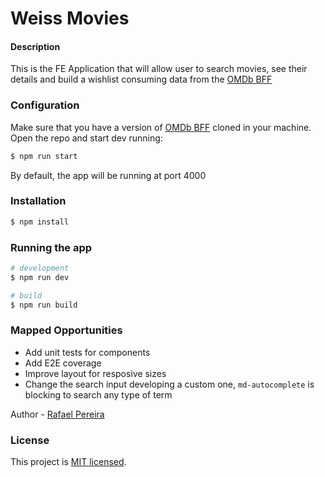 # Weiss Movies

#### Description

This is the FE Application that will allow user to search movies, see their details and build a wishlist consuming data from the [OMDb BFF](http://github.com/Teoble/teoble-movies-be)

### Configuration

Make sure that you have a version of [OMDb BFF](http://github.com/Teoble/teoble-movies-be) cloned in your machine. Open the repo and start dev running:

```bash
$ npm run start
```

By default, the app will be running at port 4000

### Installation

```bash
$ npm install
```

### Running the app

```bash
# development
$ npm run dev

# build
$ npm run build
```

### Mapped Opportunities

- Add unit tests for components
- Add E2E coverage
- Improve layout for resposive sizes
- Change the search input developing a custom one, `md-autocomplete` is blocking to search any type of term

Author - [Rafael Pereira](https://github.com/Teoble)

### License

This project is [MIT licensed](LICENSE).
